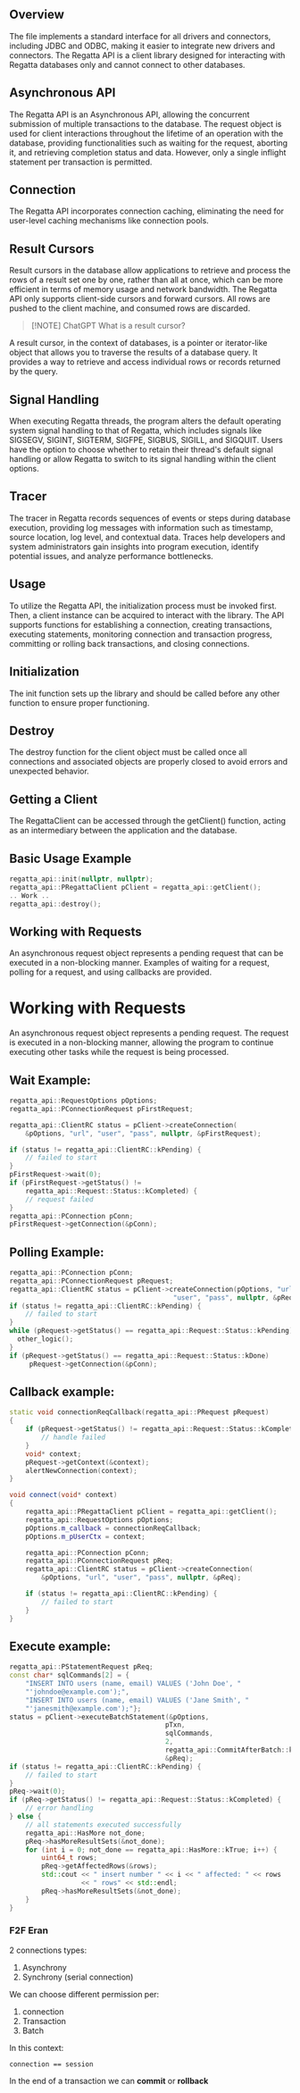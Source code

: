 

## Overview

The file implements a standard interface for all drivers and connectors, including JDBC and ODBC, making it easier to integrate new drivers and connectors. The Regatta API is a client library designed for interacting with Regatta databases only and cannot connect to other databases.

## Asynchronous API

The Regatta API is an Asynchronous API, allowing the concurrent submission of multiple transactions to the database. The request object is used for client interactions throughout the lifetime of an operation with the database, providing functionalities such as waiting for the request, aborting it, and retrieving completion status and data. However, only a single inflight statement per transaction is permitted.

## Connection

The Regatta API incorporates connection caching, eliminating the need for user-level caching mechanisms like connection pools.

## Result Cursors

Result cursors in the database allow applications to retrieve and process the rows of a result set one by one, rather than all at once, which can be more efficient in terms of memory usage and network bandwidth. The Regatta API only supports client-side cursors and forward cursors. All rows are pushed to the client machine, and consumed rows are discarded.


> [!NOTE] ChatGPT What is a result cursor?
>   
A result cursor, in the context of databases, is a pointer or iterator-like object that allows you to traverse the results of a database query. It provides a way to retrieve and access individual rows or records returned by the query.

## Signal Handling

When executing Regatta threads, the program alters the default operating system signal handling to that of Regatta, which includes signals like SIGSEGV, SIGINT, SIGTERM, SIGFPE, SIGBUS, SIGILL, and SIGQUIT. Users have the option to choose whether to retain their thread's default signal handling or allow Regatta to switch to its signal handling within the client options.

## Tracer

The tracer in Regatta records sequences of events or steps during database execution, providing log messages with information such as timestamp, source location, log level, and contextual data. Traces help developers and system administrators gain insights into program execution, identify potential issues, and analyze performance bottlenecks.

## Usage

To utilize the Regatta API, the initialization process must be invoked first. Then, a client instance can be acquired to interact with the library. The API supports functions for establishing a connection, creating transactions, executing statements, monitoring connection and transaction progress, committing or rolling back transactions, and closing connections.

## Initialization

The init function sets up the library and should be called before any other function to ensure proper functioning.

## Destroy

The destroy function for the client object must be called once all connections and associated objects are properly closed to avoid errors and unexpected behavior.

## Getting a Client

The RegattaClient can be accessed through the getClient() function, acting as an intermediary between the application and the database.

## Basic Usage Example

```cpp
regatta_api::init(nullptr, nullptr); 
regatta_api::PRegattaClient pClient = regatta_api::getClient();  
.. Work ..
regatta_api::destroy();
```

## Working with Requests

An asynchronous request object represents a pending request that can be executed in a non-blocking manner. Examples of waiting for a request, polling for a request, and using callbacks are provided.

# Working with Requests

An asynchronous request object represents a pending request. The request is executed in a non-blocking manner, allowing the program to continue executing other tasks while the request is being processed.

## Wait Example:
```cpp
regatta_api::RequestOptions pOptions;
regatta_api::PConnectionRequest pFirstRequest;

regatta_api::ClientRC status = pClient->createConnection(
    &pOptions, "url", "user", "pass", nullptr, &pFirstRequest);

if (status != regatta_api::ClientRC::kPending) {
    // failed to start
}
pFirstRequest->wait(0);
if (pFirstRequest->getStatus() !=
    regatta_api::Request::Status::kCompleted) {
    // request failed
}
regatta_api::PConnection pConn;
pFirstRequest->getConnection(&pConn);
```

## Polling Example:
```cpp
regatta_api::PConnection pConn;
regatta_api::PConnectionRequest pRequest;
regatta_api::ClientRC status = pClient->createConnection(pOptions, "url",
                                         "user", "pass", nullptr, &pRequest);
if (status != regatta_api::ClientRC::kPending) {
    // failed to start
}
while (pRequest->getStatus() == regatta_api::Request::Status::kPending){
  other_logic();
}
if (pRequest->getStatus() == regatta_api::Request::Status::kDone)
     pRequest->getConnection(&pConn);
```

## Callback example:

```cpp
static void connectionReqCallback(regatta_api::PRequest pRequest)
{
    if (pRequest->getStatus() != regatta_api::Request::Status::kCompleted) {
        // handle failed
    }
    void* context;
    pRequest->getContext(&context);
    alertNewConnection(context);
}

void connect(void* context)
{
    regatta_api::PRegattaClient pClient = regatta_api::getClient();
    regatta_api::RequestOptions pOptions;
    pOptions.m_callback = connectionReqCallback;
    pOptions.m_pUserCtx = context;

    regatta_api::PConnection pConn;
    regatta_api::PConnectionRequest pReq;
    regatta_api::ClientRC status = pClient->createConnection(
        &pOptions, "url", "user", "pass", nullptr, &pReq);

    if (status != regatta_api::ClientRC::kPending) {
        // failed to start
    }
}
```

## Execute example:
```cpp
regatta_api::PStatementRequest pReq;
const char* sqlCommands[2] = {
    "INSERT INTO users (name, email) VALUES ('John Doe', "
    "'johndoe@example.com');",
    "INSERT INTO users (name, email) VALUES ('Jane Smith', "
    "'janesmith@example.com');"};
status = pClient->executeBatchStatement(&pOptions,
                                       pTxn,
                                       sqlCommands,
                                       2,
                                       regatta_api::CommitAfterBatch::kFalse,
                                       &pReq);
if (status != regatta_api::ClientRC::kPending) {
    // failed to start
}
pReq->wait(0);
if (pReq->getStatus() != regatta_api::Request::Status::kCompleted) {
    // error handling
} else {
    // all statements executed successfully
    regatta_api::HasMore not_done;
    pReq->hasMoreResultSets(&not_done);
    for (int i = 0; not_done == regatta_api::HasMore::kTrue; i++) {
        uint64_t rows;
        pReq->getAffectedRows(&rows);
        std::cout << " insert number " << i << " affected: " << rows
                  << " rows" << std::endl;
        pReq->hasMoreResultSets(&not_done);
    }
}
```

### F2F Eran

2 connections types:
1. Asynchrony
2. Synchrony (serial connection)

We can choose different permission per:
1. connection
2. Transaction
3. Batch

In this context:
```
connection == session
```

In the end of a transaction we can **commit** or **rollback**

